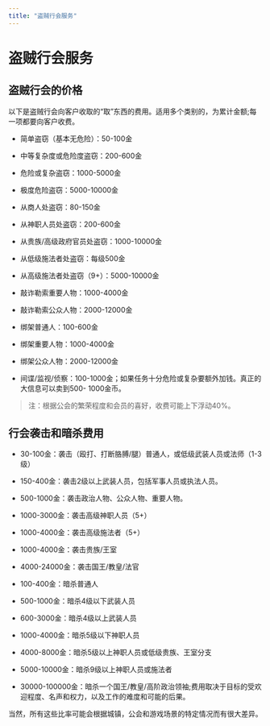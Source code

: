 ```yaml
---
title: "盗贼行会服务"
---
```

# 盗贼行会服务

## 盗贼行会的价格

以下是盗贼行会向客户收取的“取”东西的费用。适用多个类别的，为累计金额;每一项都要向客户收费。

- 简单盗窃（基本无危险）：50-100金

- 中等复杂度或危险度盗窃：200-600金

- 危险或复杂盗窃：1000-5000金

- 极度危险盗窃：5000-10000金

- 从商人处盗窃：80-150金

- 从神职人员处盗窃：200-600金

- 从贵族/高级政府官员处盗窃：1000-10000金

- 从低级施法者处盗窃：每级500金

- 从高级施法者处盗窃（9+）：5000-10000金

- 敲诈勒索重要人物：1000-4000金

- 敲诈勒索公众人物：2000-12000金

- 绑架普通人：100-600金

- 绑架重要人物：1000-4000金

- 绑架公众人物：2000-12000金

- 间谍/监视/侦察：100-1000金；如果任务十分危险或复杂要额外加钱。真正的大信息可以卖到500-
  1000金币。

> 注：根据公会的繁荣程度和会员的喜好，收费可能上下浮动40%。
>

## 行会袭击和暗杀费用

- 30-100金：袭击（殴打、打断胳膊/腿）普通人，或低级武装人员或法师（1-3级）

- 150-400金：袭击2级以上武装人员，包括军事人员或执法人员。

- 500-1000金：袭击政治人物、公众人物、重要人物。

- 1000-3000金：袭击高级神职人员（5+）

- 1000-4000金：袭击高级施法者（5+）

- 1000-4000金：袭击贵族/王室

- 4000-24000金：袭击国王/教皇/法官

- 100-400金：暗杀普通人

- 500-1000金：暗杀4级以下武装人员

- 600-3000金：暗杀4级以上武装人员

- 1000-4000金：暗杀5级以下神职人员

- 4000-8000金：暗杀5级以上神职人员或低级贵族、王室分支

- 5000-10000金：暗杀9级以上神职人员或施法者

- 30000-100000金：暗杀一个国王/教皇/高阶政治领袖;费用取决于目标的受欢迎程度、名声和权力，以及工作的难度和可能的后果。


当然，所有这些比率可能会根据城镇，公会和游戏场景的特定情况而有很大差异。
